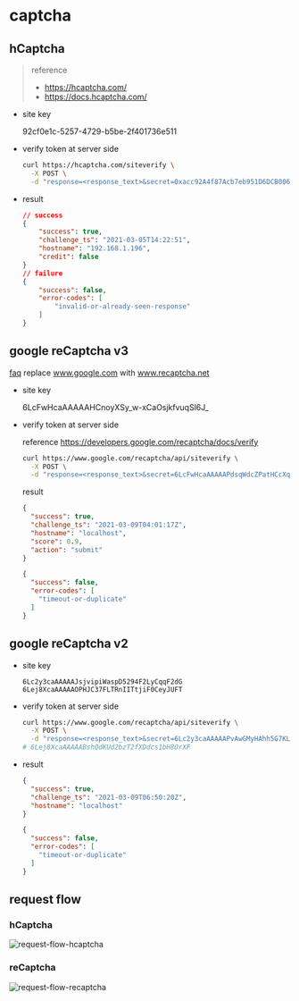 # captcha

## hCaptcha

>reference
>
>- https://hcaptcha.com/
>- https://docs.hcaptcha.com/

- site key

   92cf0e1c-5257-4729-b5be-2f401736e511

- verify token at server side

   ```bash
   curl https://hcaptcha.com/siteverify \
     -X POST \
     -d "response=<response_text>&secret=0xacc92A4f87Acb7eb951D6DCB006366536aB290e7"
   ```

- result

   ```json
   // success
   {
       "success": true,
       "challenge_ts": "2021-03-05T14:22:51",
       "hostname": "192.168.1.196",
       "credit": false
   }
   // failure
   {
       "success": false,
       "error-codes": [
           "invalid-or-already-seen-response"
       ]
   }
   ```

## google reCaptcha v3

[faq](https://developers.google.cn/recaptcha/docs/faq)
replace www.google.com with www.recaptcha.net

- site key

   6LcFwHcaAAAAAHCnoyXSy_w-xCaOsjkfvuqSl6J_

- verify token at server side

   reference https://developers.google.com/recaptcha/docs/verify

   ```bash
   curl https://www.google.com/recaptcha/api/siteverify \
     -X POST \
     -d "response=<response_text>&secret=6LcFwHcaAAAAAPdsqWdcZPatHCcXqFhLaKDekBPA"
   ```

   result

   ```json
   {
     "success": true,
     "challenge_ts": "2021-03-09T04:01:17Z",
     "hostname": "localhost",
     "score": 0.9,
     "action": "submit"
   }
   
   {
     "success": false,
     "error-codes": [
       "timeout-or-duplicate"
     ]
   }
   ```

## google reCaptcha v2

- site key

   ```text
   6Lc2y3caAAAAAJsjvipiWaspD5294F2LyCqqF2dG
   6Lej8XcaAAAAAOPHJC37FLTRnIITtjiF0CeyJUFT
   ```

- verify token at server side

   ```bash
   curl https://www.google.com/recaptcha/api/siteverify \
     -X POST \
     -d "response=<response_text>&secret=6Lc2y3caAAAAAPvAwGMyHAhh5G7KL10fsPjR3xt5"
   # 6Lej8XcaAAAAABshQdKUd2bzT2fXDdcs1bH8OrXF
   ```

- result

   ```json
   {
     "success": true,
     "challenge_ts": "2021-03-09T06:50:20Z",
     "hostname": "localhost"
   }
   
   {
     "success": false,
     "error-codes": [
       "timeout-or-duplicate"
     ]
   }
   ```

## request flow

### hCaptcha
![request-flow-hcaptcha](https://mermaid.ink/img/eyJjb2RlIjoic2VxdWVuY2VEaWFncmFtXG5wYXJ0aWNpcGFudCBVc2VyXG5wYXJ0aWNpcGFudCBZb3VyIFdlYnNpdGUgb3IgQXBwXG5wYXJ0aWNpcGFudCBoQ2FwdGNoYSBDbGllbnQgQVBJXG5wYXJ0aWNpcGFudCBZb3VyIFNlcnZlclxucGFydGljaXBhbnQgaENhcHRjaGEgU2l0ZXZlcmlmeVxuVXNlci0-PllvdXIgV2Vic2l0ZSBvciBBcHA6IExvYWQgV2Vic2l0ZSBvciBBcHBcbllvdXIgV2Vic2l0ZSBvciBBcHAtPj5Vc2VyOiBMb2FkIGhDYXB0Y2hhIEpTIG9yIFNES1xuVXNlci0-PmhDYXB0Y2hhIENsaWVudCBBUEk6IFBsZWFzZSBpc3N1ZSBwYXNzY29kZVxuaENhcHRjaGEgQ2xpZW50IEFQSS0-PlVzZXI6IFJldHVybnMgY2hhbGxlbmdlIG9yIHBhc3Njb2RlXG5oQ2FwdGNoYSBDbGllbnQgQVBJLT4-WW91ciBXZWJzaXRlIG9yIEFwcDogUGFzc2NvZGUgZW1iZWRkZWQgaW4gZm9ybSBvciByZXR1cm5lZCB2aWEgSlMvY2FsbGJhY2tcbllvdXIgV2Vic2l0ZSBvciBBcHAtPj5Zb3VyIFNlcnZlcjogRm9ybSBvciBYSFIgd2l0aCBoQ2FwdGNoYSBwYXNzY29kZVxuWW91ciBTZXJ2ZXItPj5oQ2FwdGNoYSBTaXRldmVyaWZ5OiBJcyB0aGlzIHBhc3Njb2RlIHZhbGlkP1xuaENhcHRjaGEgU2l0ZXZlcmlmeS0-PllvdXIgU2VydmVyOiBQYXNzY29kZSBpcyB2YWxpZCAoc3VjY2VzcyBpcyB0cnVlKVxuWW91ciBTZXJ2ZXItPj5Vc2VyOiBTZXNzaW9uIGF1dGhvcml6ZWQsIHByb2NlZWQiLCJtZXJtYWlkIjoie1xuICBcInRoZW1lXCI6IFwiZGVmYXVsdFwiXG59IiwidXBkYXRlRWRpdG9yIjp0cnVlLCJhdXRvU3luYyI6dHJ1ZSwidXBkYXRlRGlhZ3JhbSI6dHJ1ZX0)

### reCaptcha

![request-flow-recaptcha](https://mermaid.ink/img/eyJjb2RlIjoiXG4lJXtpbml0OiB7J3NlY3VyaXR5TGV2ZWwnOiAnbG9vc2UnLCAndGhlbWUnOidkZWZhdWx0JywgICdzZXF1ZW5jZSc6IHsnc2hvd1NlcXVlbmNlTnVtYmVycyc6IGZhbHNlLCdtaXJyb3JBY3RvcnMnOnRydWV9fX0lJVxuc2VxdWVuY2VEaWFncmFtXG5wYXJ0aWNpcGFudCBVIGFzIFVzZXJcbnBhcnRpY2lwYW50IEIgYXMgVXNlckFnZW50PGJyLz5Ccm93c2VyXG5wYXJ0aWNpcGFudCBGIGFzIEZyb250ZW5kPGJyLz5VSVxucGFydGljaXBhbnQgQSBhcyBCYWNrZW5kPGJyLz5BcGlcbnBhcnRpY2lwYW50IEcgYXMgR29vZ2xlPGJyLz5yZUNhcHRjaGFcblxuVSAtPj4gQjogYWNjZXNzXG5CIC0-PiBGOiBsb2FkIHBhZ2VcbkYgLS0-PiBCOiBbcGFnZV1cbkIgLT4-IEc6IHJlbmRlciByZUNhcHRjaGEgVUkgdXNpbmcgW3NpdGUga2V5XVxuRyAtLT4-IEI6IFtyZUNhcHRjaGEgVUldXG5cbnJlY3QgcmdiYSgwLCAyNTUsIDI1NSwgLjEpXG4gIFUgLT4-IEI6IGZpbGwgZm9ybVxuICBCIC0-PiBHOiBjaGVjayBbSSdtIG5vdCBhIHJvYm90XVxuICBHIC0tPj4gQjogcmVzcG9uc2UgW3Rva2VuXVxuZW5kXG5cbnJlY3QgcmdiYSgyNTUsIDAsIDI1NSwgLjEpXG4gIFUgLT4-IEI6IHN1Ym1pdFxuICBCIC0tPj4rIEE6IHN1Ym1pdCBbZm9ybSBkYXRhXSBhbG9uZyB3aXRoIFt0b2tlbl1cbiAgQSAtLT4-IEc6IHZhbGlkYXRlIFt0b2tlbl0gdXNpbmcgW3NlY3JldCBrZXldXG4gIEcgLS0-PiBBOiBbc3VjY2Vzcy9mYWlsZWRdXG4gIEEgLS0-Pi0gQjogW3Jlc3VsdF1cbmVuZCIsIm1lcm1haWQiOnsidGhlbWUiOiJkZWZhdWx0In0sInVwZGF0ZUVkaXRvciI6ZmFsc2UsImF1dG9TeW5jIjp0cnVlLCJ1cGRhdGVEaWFncmFtIjpmYWxzZX0)
